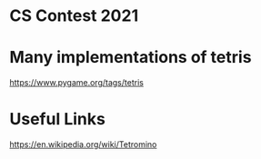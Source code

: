 # CS Contest 2021

# Many implementations of tetris
https://www.pygame.org/tags/tetris


# Useful Links
https://en.wikipedia.org/wiki/Tetromino